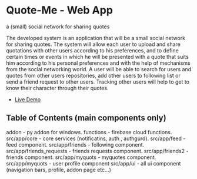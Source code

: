
# Quote-Me - Web App
a (small) social network for sharing quotes

The developed system is an application that will be a small social network for sharing quotes.
The system will allow each user to upload and share quotations with other users according to his preferences, and to define certain times or events in which he will be presented with a quote that suits him according to his personal preferences and with the help of mechanisms from the social networking world.
A user will be able to search for users and quotes from other users repositories, add other users to following list or send a friend request to other users.
Tracking other users will help to get to know their character through their quotes.

- [Live Demo](https://quote-me-d966f.firebaseapp.com/)


## Table of Contents (main components only)

addon - py addon for windows. 
functions - firebase cloud functions.
src/app/core - core services (notificatins, auth , authgurd).
src/app/feed - feed component.
src/app/friends - following component.
src/app/friends_requests - friends requests component.
src/app/friends2 - friends component.
src/app/myquots - myquotes component.
src/app/myquots - user profile component
src/app/ui - all ui component (navigation bars, profile, addon page etc...)


